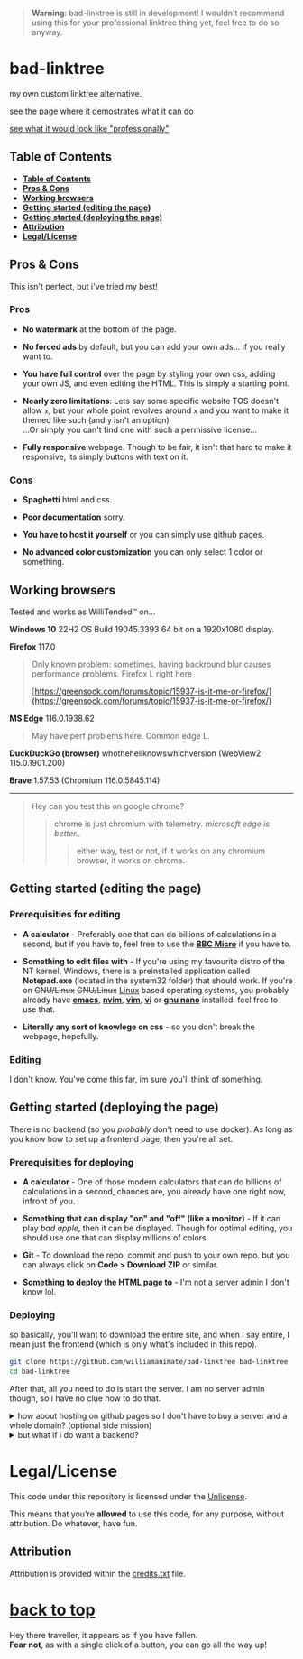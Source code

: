 <!-- markdownlint-disable MD033 MD041 -->

<div id=top>

> **Warning**:
> bad-linktree is still in development! I wouldn't recommend using this for your professional linktree thing yet, feel free to do so anyway.

# bad-linktree

my own custom linktree alternative.

[see the page where it demostrates what it can do](https://williamanimate.github.io/bad-linktree/index.html)

[see what it would look like "professionally"](https://williamanimate.github.io/bad-linktree/e.html)

## **Table of Contents**

* [**Table of Contents**](#table-of-contents)
* [**Pros & Cons**](#pros--cons)
* [**Working browsers**](#working-browsers)
* [**Getting started (editing the page)**](#getting-started-editing-the-page)
* [**Getting started (deploying the page)**](#getting-started-deploying-the-page)
* [**Attribution**](#attribution)
* [**Legal/License**](#legallicense)

## Pros & Cons

This isn't perfect, but i've tried my best!

### Pros

* **No watermark** at the bottom of the page.

* **No forced ads** by default, but you can add your own ads... if you really want to.

* **You have full control** over the page by styling your own css, adding your own JS, and even editing the HTML. This is simply a starting point.

* **Nearly zero limitations**: Lets say some specific website TOS doesn't allow `x`, but your whole point revolves around `x` and you want to make it themed like such (and `y` isn't an option)<br>
...Or simply you can't find one with such a permissive license...

* **Fully responsive** webpage. Though to be fair, it isn't that hard to make it responsive, its simply buttons with text on it.

### Cons

* **Spaghetti** html and css.

* **Poor documentation** sorry.

* **You have to host it yourself** or you can simply use github pages.

* **No advanced color customization** you can only select 1 color or something.

## Working browsers

Tested and works as WilliTended™ on...

**Windows 10** 22H2 OS Build 19045.3393 64 bit on a 1920x1080 display.

**Firefox** 117.0

> Only known problem: sometimes, having backround blur causes performance problems. Firefox L right here
>
> [https://greensock.com/forums/topic/15937-is-it-me-or-firefox/](https://greensock.com/forums/topic/15937-is-it-me-or-firefox/)

**MS Edge** 116.0.1938.62

> May have perf problems here. Common edge L.

**DuckDuckGo (browser)** whothehellknowswhichversion (WebView2 115.0.1901.200)

**Brave** 1.57.53 (Chromium 116.0.5845.114)

***

> Hey can you test this on google chrome?
>> chrome is just chromium with telemetry. *microsoft edge is better.*.
>>> either way, test or not, if it works on any chromium browser, it works on chrome.

## Getting started (editing the page)

### Prerequisities for editing

* **A calculator** - Preferably one that can do billions of calculations in a second, but if you have to, feel free to use the [**BBC Micro**](https://wikipedia.org/wiki/BBC_Micro) if you have to.

* **Something to edit files with** - If you're using my favourite distro of the NT kernel, Windows, there is a preinstalled application called **Notepad.exe** (located in the system32 folder) that should work. If you're on ~~GNU/Linux~~ ~~GNU/Linux~~ [Linux](https://wikipedia.org/wiki/Linux) based operating systems, you probably already have [**emacs**](https://wikipedia.org/wiki/Emacs), [**nvim**](https://wikipedia.org/wiki/Vim_(text_editor)#Neovim), [**vim**](https://wikipedia.org/wiki/Vim_(text_editor)), [**vi**](https://wikipedia.org/wiki/Vi) or [**gnu nano**](https://wikipedia.org/wiki/GNU_nano) installed. feel free to use that.

* **Literally any sort of knowlege on css** - so you don't break the webpage, hopefully.

### Editing

I don't know. You've come this far, im sure you'll think of something.

## Getting started (deploying the page)

There is no backend (so you *probably* don't need to use docker). As long as you know how to set up a frontend page, then you're all set.

### Prerequisities for deploying

* **A calculator** - One of those modern calculators that can do billions of calculations in a second, chances are, you already have one right now, infront of you.

* **Something that can display "on" and "off" (like a monitor)** - If it can play *bad apple*, then it can be displayed. Though for optimal editing, you should use one that can display millions of colors.

* **Git** - To download the repo, commit and push to your own repo. but you can always click on **Code > Download ZIP** or similar.

* **Something to deploy the HTML page to** - I'm not a server admin I don't know lol.

### Deploying

so basically, you'll want to download the entire site, and when I say entire, I mean just the frontend (which is only what's included in this repo).

```bash
git clone https://github.com/williamanimate/bad-linktree bad-linktree
cd bad-linktree
```

After that, all you need to do is start the server. I am no server admin though, so i have no clue how to do that.

<details>
<summary>how about hosting on github pages so I don't have to buy a server and a whole domain? (optional side mission)</summary>

Sure!

<!-- markdownlint-disable MD029 -->

1. download the repo

 ```bash
 git clone https://github.com/williamanimate/bad-linktree bad-linktree
 ```

2. do something

edit the files to your liking. For more info, see [#Editing](#editing)

3. deploy the site to github

 ```bash
 git commit -m "0"
 ```

 > **Note**:
 > I have never used git from the command line, you probably have to select/create a repo first or something I don't know.

4. fire up the site

go to github and navigate to your new repo containing the code.

> **Remember**:
> You may need your repo to be public in order to deploy it. For more info, see [this page](https://docs.github.com/en/pages/getting-started-with-github-pages/configuring-a-publishing-source-for-your-github-pages-site)

then click on settings

then click on pages

then select the options below

![the options you should be choosing](img/1.png)

click save.

5. congrats!

You have deployed your site to the world, for anyone to see!

</details>

<details>
<summary>but what if i do want a backend?</summary>

**Then make a pull request or something so I can add it**. Not sure why you would want a backend for this though. It only makes life harder.

</details>

# Legal/License

This code under this repository is licensed under the [Unlicense](https://choosealicense.com/licenses/unlicense/).

This means that you're **allowed** to use this code, for any purpose, without attribution. Do whatever, have fun.

## Attribution

Attribution is provided within the [credits.txt](credits.txt) file.

# [back to top](#top)

Hey there traveller, it appears as if you have fallen.<br>
**Fear not**, as with a single click of a button, you can go all the way up!
